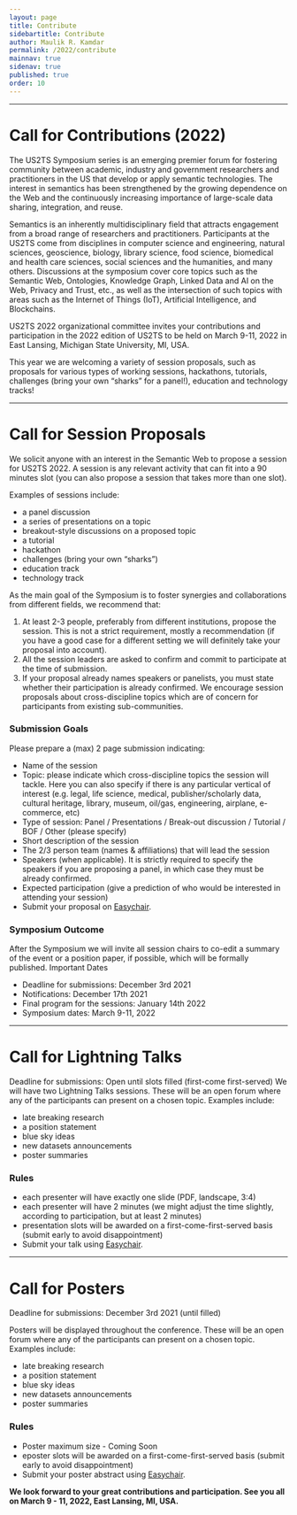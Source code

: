 ```yaml
---
layout: page
title: Contribute
sidebartitle: Contribute
author: Maulik R. Kamdar
permalink: /2022/contribute
mainnav: true
sidenav: true
published: true
order: 10
---
```


----------------------------------------------------------------

# Call for Contributions (2022)

The US2TS Symposium series is an emerging premier forum for fostering community between academic, industry and government researchers and practitioners in the US that develop or apply semantic technologies. The interest in semantics has been strengthened by the growing dependence on the Web and the continuously increasing importance of large-scale data sharing, integration, and reuse.

Semantics is an inherently multidisciplinary field that attracts engagement from a broad range of researchers and practitioners. Participants at the US2TS come from disciplines in computer science and engineering, natural sciences, geoscience, biology, library science, food science, biomedical and health care sciences, social sciences and the humanities, and many others. Discussions at the symposium cover core topics such as the Semantic Web, Ontologies, Knowledge Graph, Linked Data and AI on the Web, Privacy and Trust, etc., as well as the intersection of such topics with areas such as the Internet of Things (IoT), Artificial Intelligence, and Blockchains.

US2TS 2022 organizational committee invites your contributions and participation in the 2022 edition of US2TS to be held on March 9-11, 2022  in East Lansing, Michigan State University, MI, USA.

This year we are welcoming a variety of session proposals, such as proposals for various types of working sessions, hackathons, tutorials, challenges (bring your own “sharks” for a panel!), education and technology tracks!

----------------------------------------------------------------

# Call for Session Proposals

We solicit anyone with an interest in the Semantic Web to propose a session for US2TS 2022. A session is any relevant activity that can fit into a 90 minutes slot (you can also propose a session that takes more than one slot).

Examples of sessions include:
- a panel discussion
- a series of presentations on a topic
- breakout-style discussions on a proposed topic
- a tutorial
- hackathon
- challenges (bring your own “sharks”)
- education track
- technology track

As the main goal of the Symposium is to foster synergies and collaborations from different fields, we recommend that:
1. At least 2-3 people, preferably from different institutions, propose the session. This is not a strict requirement, mostly a recommendation (if you have a good case for a different setting we will definitely take your proposal into account).
2. All the session leaders are asked to confirm and commit to participate at the time of submission.
3. If your proposal already names speakers or panelists, you must state whether their participation is already confirmed. We encourage session proposals about cross-discipline topics which are of concern for participants from existing sub-communities.

### **Submission Goals**

Please prepare a (max) 2 page submission indicating:

- Name of the session
- Topic: please indicate which cross-discipline topics the session will tackle. Here you can also specify if there is any particular vertical of interest (e.g. legal, life science, medical, publisher/scholarly data, cultural heritage, library, museum, oil/gas, engineering, airplane, e-commerce, etc)
- Type of session: Panel / Presentations / Break-out discussion / Tutorial / BOF / Other (please specify)
- Short description of the session
- The 2/3 person team (names & affiliations) that will lead the session
- Speakers (when applicable). It is strictly required to specify the speakers if you are proposing a panel, in which case they must be already confirmed.
- Expected participation (give a prediction of who would be interested in attending your session)
- Submit your proposal on <a href="https://easychair.org/conferences/?conf=us2ts0" target="_blank">Easychair</a>.

### **Symposium Outcome**

After the Symposium we will invite all session chairs to co-edit a summary of the event or a position paper, if possible, which will be formally published.
Important Dates
- Deadline for submissions: December 3rd 2021
- Notifications: December 17th 2021
- Final program for the sessions: January 14th 2022
- Symposium dates: March 9-11, 2022

----------------------------------------------------------------

# Call for Lightning Talks

Deadline for submissions: Open until slots filled (first-come first-served)
We will have two Lightning Talks sessions. These will be an open forum where any of the participants can present on a chosen topic. Examples include:
- late breaking research
- a position statement
- blue sky ideas
- new datasets announcements
- poster summaries

### **Rules**
- each presenter will have exactly one slide (PDF, landscape, 3:4)
- each presenter will have 2 minutes (we might adjust the time slightly, according to participation, but at least 2 minutes)
- presentation slots will be awarded on a first-come-first-served basis (submit early to avoid disappointment)
- Submit your talk using <a href="https://easychair.org/conferences/?conf=us2ts0" target="_blank">Easychair</a>.

----------------------------------------------------------------

# Call for Posters

Deadline for submissions: December 3rd 2021 (until filled)

Posters will be displayed throughout the conference. These will be an open forum where any of the participants can present on a chosen topic. Examples include:
- late breaking research
- a position statement
- blue sky ideas
- new datasets announcements
- poster summaries

### **Rules**
- Poster maximum size - Coming Soon
- eposter slots will be awarded on a first-come-first-served basis (submit early to avoid disappointment)
- Submit your poster abstract using <a href="https://easychair.org/conferences/?conf=us2ts0" target="_blank">Easychair</a>.

**We look forward to your great contributions and participation. See you all on March 9 - 11, 2022, East Lansing, MI, USA.**
